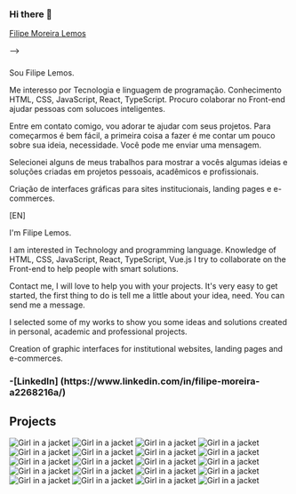 ### Hi there 👋

<div class="badge-base LI-profile-badge" data-locale="pt_BR" data-size="large" data-theme="dark" data-type="HORIZONTAL" data-vanity="filipe-moreira-lemos-a2268216a" data-version="v1"><a class="badge-base__link LI-simple-link" href="https://br.linkedin.com/in/filipe-moreira-lemos-a2268216a?trk=profile-badge">Filipe Moreira Lemos</a></div>

              
-->
### 
Sou Filipe Lemos.

Me interesso por Tecnologia e linguagem de programação. Conhecimento  HTML, CSS, JavaScript, React, TypeScript.
Procuro colaborar no Front-end ajudar pessoas com solucoes inteligentes.

Entre em contato comigo, vou adorar te ajudar com seus projetos. Para começarmos é bem fácil, a primeira coisa a fazer é me contar um pouco sobre sua ideia, necessidade. Você pode me enviar uma mensagem.

Selecionei alguns de meus trabalhos para mostrar a vocês algumas ideias e soluções criadas  em projetos pessoais, acadêmicos e profissionais. 

Criação de interfaces gráficas para sites institucionais, landing pages e e-commerces.



[EN]

I'm Filipe Lemos.

I am interested in Technology and programming language. Knowledge of HTML, CSS, JavaScript, React, TypeScript, Vue.js
I try to collaborate on the Front-end to help people with smart solutions.

Contact me, I will love to help you with your projects. It's very easy to get started, the first thing to do is tell me a little about your idea, need. You can send me a message.

I selected some of my works to show you some ideas and solutions created in personal, academic and professional projects.

Creation of graphic interfaces for institutional websites, landing pages and e-commerces.



<h3>
-[LinkedIn] (https://www.linkedin.com/in/filipe-moreira-a2268216a/)  
</h3>


<h2>Projects</h2>

<img src="https://github.com/filipemoreiralemos/FilipeMoreiraLemos/blob/main/page1.png" alt="Girl in a jacket">

<img src="https://github.com/filipemoreiralemos/FilipeMoreiraLemos/blob/main/page2.png" alt="Girl in a jacket">


<img src="https://github.com/filipemoreiralemos/FilipeMoreiraLemos/blob/main/page10.png" alt="Girl in a jacket">


<img src="https://github.com/filipemoreiralemos/FilipeMoreiraLemos/blob/main/page11.png" alt="Girl in a jacket">


<img src="https://github.com/filipemoreiralemos/FilipeMoreiraLemos/blob/main/page12.png" alt="Girl in a jacket">


<img src="https://github.com/filipemoreiralemos/FilipeMoreiraLemos/blob/main/page13.png" alt="Girl in a jacket">


<img src="https://github.com/filipemoreiralemos/FilipeMoreiraLemos/blob/main/page14.png" alt="Girl in a jacket">


<img src="https://github.com/filipemoreiralemos/FilipeMoreiraLemos/blob/main/page15.png" alt="Girl in a jacket">



<img src="https://github.com/filipemoreiralemos/FilipeMoreiraLemos/blob/main/page16.png" alt="Girl in a jacket">


<img src="https://github.com/filipemoreiralemos/FilipeMoreiraLemos/blob/main/page17.png" alt="Girl in a jacket">

<img src="https://github.com/filipemoreiralemos/FilipeMoreiraLemos/blob/main/page18.png" alt="Girl in a jacket">

<img src="https://github.com/filipemoreiralemos/FilipeMoreiraLemos/blob/main/page19.png" alt="Girl in a jacket">

<img src="https://github.com/filipemoreiralemos/FilipeMoreiraLemos/blob/main/page20.png" alt="Girl in a jacket">

<img src="https://github.com/filipemoreiralemos/FilipeMoreiraLemos/blob/main/page21.png" alt="Girl in a jacket">


<img src="https://github.com/filipemoreiralemos/FilipeMoreiraLemos/blob/main/page4.png" alt="Girl in a jacket">

<img src="https://github.com/filipemoreiralemos/FilipeMoreiraLemos/blob/main/page5.png" alt="Girl in a jacket">

<img src="https://github.com/filipemoreiralemos/FilipeMoreiraLemos/blob/main/page6.png" alt="Girl in a jacket">


<img src="https://github.com/filipemoreiralemos/FilipeMoreiraLemos/blob/main/page7.png" alt="Girl in a jacket">


<img src="https://github.com/filipemoreiralemos/FilipeMoreiraLemos/blob/main/page8.png" alt="Girl in a jacket">

<img src="https://github.com/filipemoreiralemos/FilipeMoreiraLemos/blob/main/page2.png" alt="Girl in a jacket">

